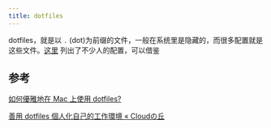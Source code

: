 ```yaml
---
title: dotfiles
---
```


dotfiles，就是以 `.` (dot)为前缀的文件，一般在系统里是隐藏的，而很多配置就是这些文件。[这里](https://dotfiles.github.io/) 列出了不少人的配置，可以借鉴

## 参考

[如何優雅地在 Mac 上使用 dotfiles?](http://blog.amowu.com/2015/01/hacker-guide-to-setting-up-your-mac.html)

[善用 dotfiles 個人化自己的工作環境 « Cloudの丘](http://cloudchen.logdown.com/posts/49264746647/dotfiles)